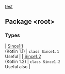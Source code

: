 [test](../index.md)

## Package &lt;root&gt;

### Types

| [Since1.1](-since1.1/index.md)<br>(Kotlin 1.1) | `class Since1.1`<br>Useful |
| [Since1.2](-since1.2/index.md)<br>(Kotlin 1.2) | `class Since1.2`<br>Useful also |

